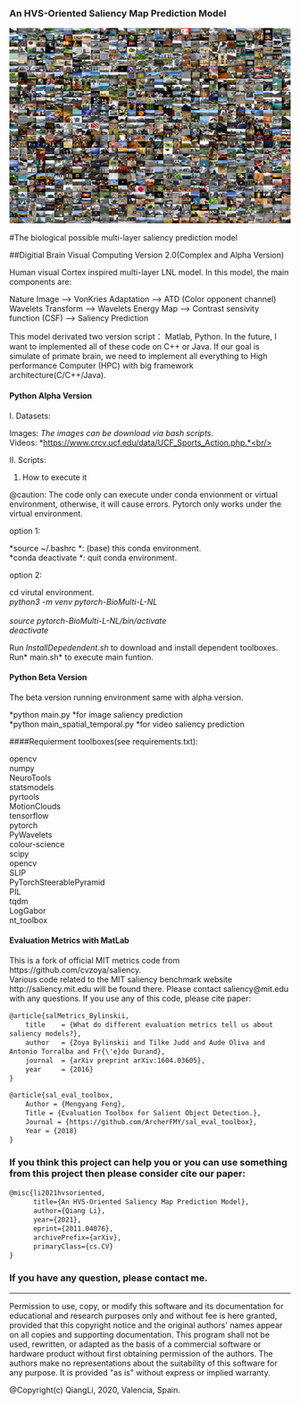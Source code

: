 ### An HVS-Oriented Saliency Map Prediction Model

<center>
<img width=1000 height=350 src='imgs/MIT1003.png'><br/>
</center>

#The biological possible multi-layer saliency prediction model

##Digitial Brain Visual Computing Version 2.0(Complex and Alpha Version)

Human visual Cortex inspired multi-layer LNL model. In this model, the main components are:

<p>Nature Image --> VonKries Adaptation --> ATD  (Color opponent channel)
Wavelets Transform --> Wavelets Energy Map --> Contrast sensivity function (CSF) --> Saliency Prediction</p>

<p>This model derivated two version script： Matlab, Python. In the future, I
want to implemented all of these code on C++ or Java. If our goal is 
simulate of primate brain, we need to implement all everything to High 
performance Computer (HPC) with big framework architecture(C/C++/Java).
</p>
 

#### Python Alpha Version

I. Datasets:<br/>

Images: *The images can be download via bash scripts.*<br/>
Videos: *https://www.crcv.ucf.edu/data/UCF_Sports_Action.php.*<br/>


II. Scripts:<br/>

1. How to execute it<br/>

@caution: The code only can execute under conda envionment or virtual environment, otherwise,
it will cause errors. Pytorch only works under the virtual environment.<br/>

option 1: <br/>

*source ~/.bashrc *: (base) this conda environment.<br/>
*conda deactivate *: quit conda environment. <br/>


option 2:<br/>

cd virutal environment. <br/>
*python3 -m venv pytorch-BioMulti-L-NL* <br/>  
*source pytorch-BioMulti-L-NL/bin/activate* <br/>
*deactivate* <br/>

Run *InstallDepedendent.sh* to download and install dependent toolboxes.<br/>
Run* main.sh* to execute main funtion.<br/>

#### Python Beta Version

The beta version running environment same with alpha version.<br/>

*python main.py *for image saliency prediction<br/>
*python main_spatial_temporal.py *for video saliency prediction<br/>


####Requierment toolboxes(see requirements.txt):

opencv<br/>
numpy<br/>
NeuroTools<br/>
statsmodels<br/>
pyrtools<br/>
MotionClouds<br/>
tensorflow<br/>
pytorch<br/>
PyWavelets<br/>
colour-science<br/>
scipy<br/>
opencv<br/>
SLIP<br/>
PyTorchSteerablePyramid<br/>
PIL<br/>
tqdm<br/>
LogGabor<br/>
nt_toolbox<br/>


#### Evaluation Metrics with MatLab

<p>This is a fork of official MIT metrics code from https://github.com/cvzoya/saliency.<br/>
Various code related to the MIT saliency benchmark website http://saliency.mit.edu will be found there. Please contact saliency@mit.edu with any questions. If you use any of this code, please cite paper:</p>

```
@article{salMetrics_Bylinskii,
    title    = {What do different evaluation metrics tell us about saliency models?},
    author   = {Zoya Bylinskii and Tilke Judd and Aude Oliva and Antonio Torralba and Fr{\'e}do Durand},
    journal  = {arXiv preprint arXiv:1604.03605},
    year     = {2016}
}
```

```
@article{sal_eval_toolbox,
    Author = {Mengyang Feng},
    Title = {Evaluation Toolbox for Salient Object Detection.},
    Journal = {https://github.com/ArcherFMY/sal_eval_toolbox},
    Year = {2018}
}
```

### If you think this project can help you or you can use something from this project then please consider cite our paper:

```
@misc{li2021hvsoriented,
      title={An HVS-Oriented Saliency Map Prediction Model}, 
      author={Qiang Li},
      year={2021},
      eprint={2011.04076},
      archivePrefix={arXiv},
      primaryClass={cs.CV}
}
```
### If you have any question, please contact me.
----------------------------------------------------------------------
Permission to use, copy, or modify this software and its documentation
for educational and research purposes only and without fee is here
granted, provided that this copyright notice and the original authors'
names appear on all copies and supporting documentation. This program
shall not be used, rewritten, or adapted as the basis of a commercial
software or hardware product without first obtaining permission of the
authors. The authors make no representations about the suitability of
this software for any purpose. It is provided "as is" without express
or implied warranty.

@Copyright(c) QiangLi, 2020, Valencia, Spain.
